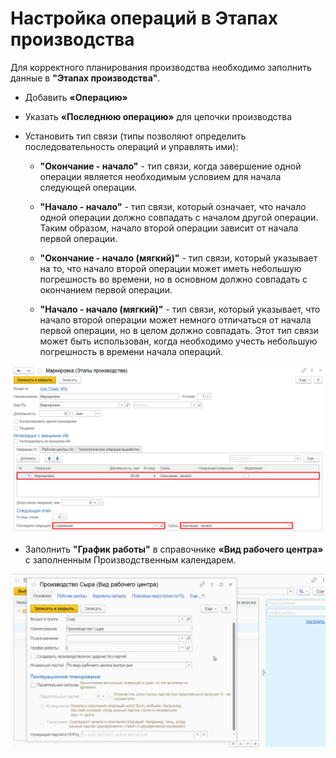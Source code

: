 # Настройка операций в Этапах производства

Для корректного планирования производства необходимо заполнить данные в **"Этапах производства"**.

- Добавить **«Операцию»**
- Указать **«Последнюю операцию»** для цепочки производства
- Установить тип связи (типы позволяют определить последовательность операций и управлять ими):

    - **"Окончание - начало"** - тип связи, когда завершение одной операции является необходимым условием для начала следующей операции. 

    - **"Начало - начало"** - тип связи, который означает, что начало одной операции должно совпадать с началом другой операции. Таким образом, начало второй операции зависит от начала первой операции.

    - **"Окончание - начало (мягкий)"** - тип связи, который указывает на то, что начало второй операции может иметь небольшую погрешность во времени, но в основном должно совпадать с окончанием первой операции.

    - **"Начало - начало (мягкий)"** - тип связи, который указывает, что начало второй операции может немного отличаться от начала первой операции, но в целом должно совпадать. Этот тип связи может быть использован, когда необходимо учесть небольшую погрешность в времени начала операций.

![1](SettingUpOperations.assets/1.png)

- Заполнить **"График работы"** в справочнике **«Вид рабочего центра»** с заполненным Производственным календарем.

![2](SettingUpOperations.assets/2.gif)